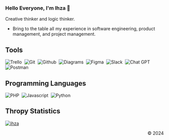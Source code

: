 ### Hello Everyone, I'm Ihza 👋
Creative thinker and logic thinker.
- Bring to the table all my experience in software engineering, product management, and project management.

## Tools

![Trello](https://img.shields.io/badge/trello-blue?style=for-the-badge&logo=trello)&nbsp;
![Git](https://img.shields.io/badge/git-silver?style=for-the-badge&logo=git)&nbsp;
![Github](https://img.shields.io/badge/github-black?style=for-the-badge&logo=github)&nbsp;
![Diagrams](https://img.shields.io/badge/diagrams-silver?style=for-the-badge&logo=diagrams)&nbsp;
![Figma](https://img.shields.io/badge/figma-pink?style=for-the-badge&logo=figma)&nbsp;
![Slack](https://img.shields.io/badge/slack-brown?style=for-the-badge&logo=slack)&nbsp;
![Chat GPT](https://img.shields.io/badge/chatgpt-brown?style=for-the-badge&logo=chat_gpt)&nbsp;
![Postman](https://img.shields.io/badge/postman-pink?style=for-the-badge&logo=postman)&nbsp;

## Programming Languages

![PHP](https://img.shields.io/badge/php-black?style=for-the-badge&logo=php)&nbsp;
![Javascript](https://img.shields.io/badge/javascript-purple?style=for-the-badge&logo=javascript)&nbsp;
![Python](https://img.shields.io/badge/python-purple?style=for-the-badge&logo=python)&nbsp;

## Thropy Statistics

<p align="left"> <a href="https://github.com/ryo-ma/github-profile-trophy"><img src="https://github-profile-trophy.vercel.app/?username=ihzarizkyk" alt="ihza" /></a> </p>

<p align="right">&copy; 2024</p>
